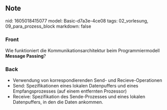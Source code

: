 ## Note
nid: 1605018415077
model: Basic-d7a3e-4ce08
tags: 02_vorlesung, 09_para_prozess_block
markdown: false

### Front
<p>Wie funktioniert die Kommunikationsarchitektur beim
Programmiermodell <b>Message Passing</b>?

### Back
<ul>
  <li>Verwendung von korrespondierenden Send- und
  Recieve-Operationen
  <li>Send: Spezifikationen eines lokalen Datenpuffers und eines
  Empfangsprozesses (auf einem entfernten Prozessor)
  <li>Receive: Spezifikation des Sende-Prozesses und eines lokalen
  Datenpuffers, in den die Daten ankommen.
</ul>

